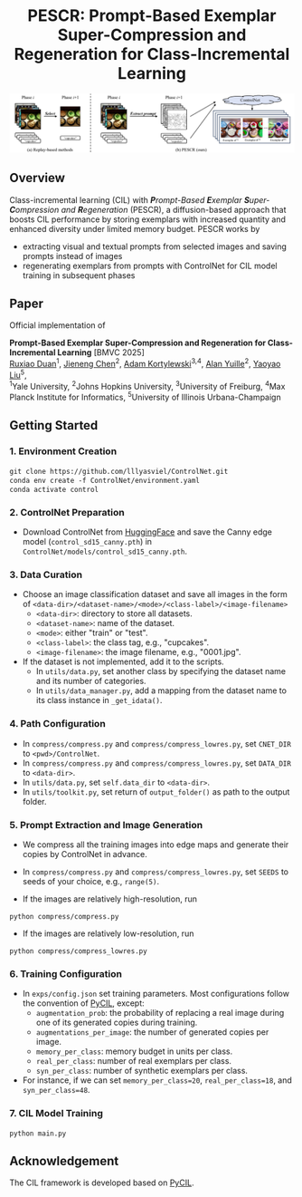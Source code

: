 <div align="center">

  # PESCR: Prompt-Based Exemplar Super-Compression and Regeneration for Class-Incremental Learning

  <img src="docs/teaser.jpg">

</div>


## Overview

Class-incremental learning (CIL) with _**P**rompt-Based **E**xemplar **S**uper-**C**ompression and **R**egeneration_ (PESCR), a diffusion-based approach that boosts CIL performance by storing exemplars with increased quantity and enhanced diversity under limited memory budget. PESCR works by
- extracting visual and textual prompts from selected images and saving prompts instead of images
- regenerating exemplars from prompts with ControlNet for CIL model training in subsequent phases

## Paper
Official implementation of

<b>Prompt-Based Exemplar Super-Compression and Regeneration for Class-Incremental Learning</b> [BMVC 2025]
<br/>
[Ruxiao Duan](https://scholar.google.com/citations?hl=en&user=QHxJoWEAAAAJ)<sup>1</sup>,
[Jieneng Chen](https://scholar.google.com/citations?hl=en&user=yLYj88sAAAAJ)<sup>2</sup>,
[Adam Kortylewski](https://scholar.google.com/citations?hl=en&user=tRLUOBIAAAAJ)<sup>3,4</sup>,
[Alan Yuille](https://scholar.google.com/citations?hl=en&user=FJ-huxgAAAAJ)<sup>2</sup>,
[Yaoyao Liu](https://scholar.google.com/citations?hl=en&user=Qi2PSmEAAAAJ)<sup>5</sup>,
<br/>
<sup>1</sup>Yale University,
<sup>2</sup>Johns Hopkins University,
<sup>3</sup>University of Freiburg,
<sup>4</sup>Max Planck Institute for Informatics,
<sup>5</sup>University of Illinois Urbana-Champaign

## Getting Started

### 1. Environment Creation
```
git clone https://github.com/lllyasviel/ControlNet.git
conda env create -f ControlNet/environment.yaml
conda activate control
```

### 2. ControlNet Preparation
- Download ControlNet from [HuggingFace](https://huggingface.co/lllyasviel/ControlNet/tree/main/models) and save the Canny edge model (`control_sd15_canny.pth`) in `ControlNet/models/control_sd15_canny.pth`.

### 3. Data Curation
- Choose an image classification dataset and save all images in the form of
`<data-dir>/<dataset-name>/<mode>/<class-label>/<image-filename>`
  - `<data-dir>`: directory to store all datasets.
  - `<dataset-name>`: name of the dataset.
  - `<mode>`: either "train" or "test".
  - `<class-label>`: the class tag, e.g., "cupcakes".
  - `<image-filename>`: the image filename, e.g., "0001.jpg".
- If the dataset is not implemented, add it to the scripts.
  - In `utils/data.py`, set another class by specifying the dataset name and its number of categories.
  - In `utils/data_manager.py`, add a mapping from the dataset name to its class instance in `_get_idata()`.

### 4. Path Configuration
- In `compress/compress.py` and `compress/compress_lowres.py`, set `CNET_DIR` to `<pwd>/ControlNet`.
- In `compress/compress.py` and `compress/compress_lowres.py`, set `DATA_DIR` to `<data-dir>`.
- In `utils/data.py`, set `self.data_dir` to `<data-dir>`.
- In `utils/toolkit.py`, set return of `output_folder()` as path to the output folder.

### 5. Prompt Extraction and Image Generation
- We compress all the training images into edge maps and generate their copies by ControlNet in advance.
- In `compress/compress.py` and `compress/compress_lowres.py`, set `SEEDS` to seeds of your choice, e.g., `range(5)`.

- If the images are relatively high-resolution, run
```
python compress/compress.py
```
- If the images are relatively low-resolution, run
```
python compress/compress_lowres.py
```

### 6. Training Configuration
- In `exps/config.json` set training parameters. Most configurations follow the convention of [PyCIL](https://github.com/G-U-N/PyCIL), except:
  - `augmentation_prob`: the probability of replacing a real image during one of its generated copies during training.
  - `augmentations_per_image`: the number of generated copies per image.
  - `memory_per_class`: memory budget in units per class.
  - `real_per_class`: number of real exemplars per class.
  - `syn_per_class`: number of synthetic exemplars per class.
- For instance, if we can set `memory_per_class=20`, `real_per_class=18`, and `syn_per_class=48`.

### 7. CIL Model Training
```
python main.py
```

## Acknowledgement

The CIL framework is developed based on [PyCIL](https://github.com/G-U-N/PyCIL).
